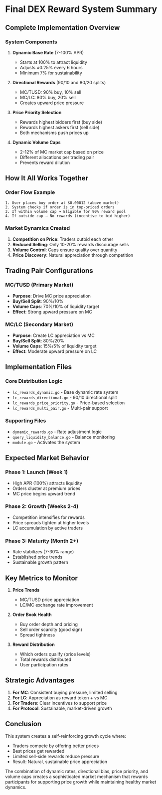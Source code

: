 # Final DEX Reward System Summary

## Complete Implementation Overview

### System Components

1. **Dynamic Base Rate** (7-100% APR)
   - Starts at 100% to attract liquidity
   - Adjusts ±0.25% every 6 hours
   - Minimum 7% for sustainability

2. **Directional Rewards** (90/10 and 80/20 splits)
   - MC/TUSD: 90% buy, 10% sell
   - MC/LC: 80% buy, 20% sell
   - Creates upward price pressure

3. **Price Priority Selection**
   - Rewards highest bidders first (buy side)
   - Rewards highest askers first (sell side)
   - Both mechanisms push prices up

4. **Dynamic Volume Caps**
   - 2-12% of MC market cap based on price
   - Different allocations per trading pair
   - Prevents reward dilution

## How It All Works Together

### Order Flow Example
```
1. User places buy order at $0.00012 (above market)
2. System checks if order is in top-priced orders
3. If within volume cap → Eligible for 90% reward pool
4. If outside cap → No rewards (incentive to bid higher)
```

### Market Dynamics Created
1. **Competition on Price**: Traders outbid each other
2. **Reduced Selling**: Only 10-20% rewards discourage sells
3. **Volume Control**: Caps ensure quality over quantity
4. **Price Discovery**: Natural appreciation through competition

## Trading Pair Configurations

### MC/TUSD (Primary Market)
- **Purpose**: Drive MC price appreciation
- **Buy/Sell Split**: 90%/10%
- **Volume Caps**: 70%/10% of liquidity target
- **Effect**: Strong upward pressure on MC

### MC/LC (Secondary Market)
- **Purpose**: Create LC appreciation vs MC
- **Buy/Sell Split**: 80%/20%
- **Volume Caps**: 15%/5% of liquidity target
- **Effect**: Moderate upward pressure on LC

## Implementation Files

### Core Distribution Logic
- `lc_rewards_dynamic.go` - Base dynamic rate system
- `lc_rewards_directional.go` - 90/10 directional split
- `lc_rewards_price_priority.go` - Price-based selection
- `lc_rewards_multi_pair.go` - Multi-pair support

### Supporting Files
- `dynamic_rewards.go` - Rate adjustment logic
- `query_liquidity_balance.go` - Balance monitoring
- `module.go` - Activates the system

## Expected Market Behavior

### Phase 1: Launch (Week 1)
- High APR (100%) attracts liquidity
- Orders cluster at premium prices
- MC price begins upward trend

### Phase 2: Growth (Weeks 2-4)
- Competition intensifies for rewards
- Price spreads tighten at higher levels
- LC accumulation by active traders

### Phase 3: Maturity (Month 2+)
- Rate stabilizes (7-30% range)
- Established price trends
- Sustainable growth pattern

## Key Metrics to Monitor

1. **Price Trends**
   - MC/TUSD price appreciation
   - LC/MC exchange rate improvement

2. **Order Book Health**
   - Buy order depth and pricing
   - Sell order scarcity (good sign)
   - Spread tightness

3. **Reward Distribution**
   - Which orders qualify (price levels)
   - Total rewards distributed
   - User participation rates

## Strategic Advantages

1. **For MC**: Consistent buying pressure, limited selling
2. **For LC**: Appreciation as reward token + vs MC
3. **For Traders**: Clear incentives to support price
4. **For Protocol**: Sustainable, market-driven growth

## Conclusion

This system creates a self-reinforcing growth cycle where:
- Traders compete by offering better prices
- Best prices get rewarded
- Limited sell-side rewards reduce pressure
- Result: Natural, sustainable price appreciation

The combination of dynamic rates, directional bias, price priority, and volume caps creates a sophisticated market mechanism that rewards participants for supporting price growth while maintaining healthy market dynamics.
